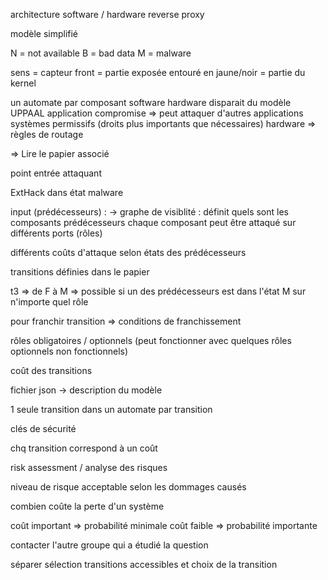 architecture software / hardware
reverse proxy

modèle simplifié

N = not available
B = bad data
M = malware

sens = capteur
front = partie exposée
entouré en jaune/noir = partie du kernel

un automate par composant software
hardware disparait du modèle UPPAAL
application compromise => peut attaquer d'autres applications
systèmes permissifs (droits plus importants que nécessaires)
hardware => règles de routage

=> Lire le papier associé

point entrée attaquant

ExtHack dans état malware

input (prédécesseurs) : 
-> graphe de visiblité : définit quels sont les composants prédécesseurs
chaque composant peut être attaqué sur différents ports (rôles)

différents coûts d'attaque selon états des prédécesseurs

transitions définies dans le papier

t3 => de F à M => possible si un des prédécesseurs est dans l'état M sur n'importe quel rôle

pour franchir transition => conditions de franchissement

rôles obligatoires / optionnels (peut fonctionner avec quelques rôles optionnels non fonctionnels)

coût des transitions

fichier json -> description du modèle

1 seule transition dans un automate par transition

clés de sécurité

chq transition correspond à un coût

risk assessment / analyse des risques

niveau de risque acceptable selon les dommages causés

combien coûte la perte d'un système

coût important => probabilité minimale
coût faible => probabilité importante


contacter l'autre groupe qui a étudié la question


séparer sélection transitions accessibles et choix de la transition
